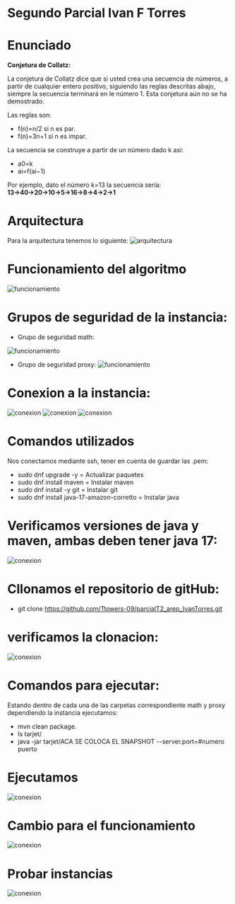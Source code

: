 # Segundo Parcial Ivan F Torres
# Enunciado
**Conjetura de Collatz:**

La conjetura de Collatz dice que si usted crea una secuencia de números, a partir de cualquier entero positivo, siguiendo las reglas descritas abajo, siempre la secuencia terminará en le número 1. Esta conjetura aún no se ha demostrado.
 
Las reglas son:
- f(n)=n/2 si n es par.
- f(n)=3n+1 si n es impar.

La secuencia se construye a partir de un número dado k así:
- a0=k
- ai=f(ai−1)

Por ejemplo, dato el número k=13 la secuencia sería:
**13→40→20→10→5→16→8→4→2→1**
# Arquitectura
Para la arquitectura tenemos lo siguiente:
![arquitectura](images/arquitectura.png)

# Funcionamiento del algoritmo
![funcionamiento](images/funcionamiento.png)

# Grupos de seguridad de la instancia:
- Grupo de seguridad math:

![funcionamiento](images/mathgroup.png)

- Grupo de seguridad proxy:
![funcionamiento](images/proxygroup.png)

# Conexion a la instancia:

![conexion](images/1.png)
![conexion](images/2.png)
![conexion](images/3.png)

# Comandos utilizados
Nos conectamos mediante ssh, tener en cuenta de guardar las .pem:

- sudo dnf upgrade -y = Actualizar paquetes
- sudo dnf install maven = Instalar maven
- sudo dnf install -y git = Instalar git
- sudo dnf install java-17-amazon-corretto = Instalar java

# Verificamos versiones de java y maven, ambas deben tener java 17:
![conexion](images/versiones.png)

# Cllonamos el repositorio de gitHub:
- git clone https://github.com/Ttowers-09/parcialT2_arep_IvanTorres.git

# verificamos la clonacion:
![conexion](images/clon.png)

# Comandos para ejecutar:

Estando dentro de cada una de las carpetas correspondiente math y proxy dependiendo la instancia ejecutamos:

- mvn clean package.
- ls tarjet/
- java -jar tarjet/ACA SE COLOCA EL SNAPSHOT --server.port=#numero puerto

# Ejecutamos
![conexion](images/ejecucion.png)

# Cambio para el funcionamiento
![conexion](images/cambio.png)

# Probar instancias
![conexion](images/funcInst.png)
